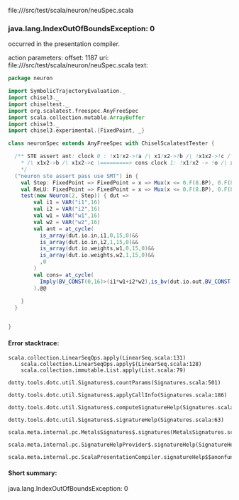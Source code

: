 file://<WORKSPACE>/src/test/scala/neuron/neuSpec.scala
### java.lang.IndexOutOfBoundsException: 0

occurred in the presentation compiler.

action parameters:
offset: 1187
uri: file://<WORKSPACE>/src/test/scala/neuron/neuSpec.scala
text:
```scala
package neuron

import SymbolicTrajectoryEvaluation._
import chisel3._
import chiseltest._
import org.scalatest.freespec.AnyFreeSpec
import scala.collection.mutable.ArrayBuffer
import chisel3._
import chisel3.experimental.{FixedPoint, _}

class neuronSpec extends AnyFreeSpec with ChiselScalatestTester {

  /** STE assert ant: clock 0 : !x1!x2->!a /\ x1!x2->!b /\ !x1x2->!c /\ x1x2->a
    * /\ x1x2->b /\ x1x2->c \=========> cons clock 1: !x1!x2 -> !o /\ x1x2 -> o
    */
  ("neuron ste assert pass use SMT") in {
    val Step: FixedPoint => FixedPoint = x => Mux(x <= 0.F(8.BP), 0.F(8.BP), 1.F(8.BP))
    val ReLU: FixedPoint => FixedPoint = x => Mux(x <= 0.F(8.BP), 0.F(8.BP), x)
    test(new Neuron(2, Step)) { dut =>
        val i1 = VAR("i1",16)
        val i2 = VAR("i2",16)
        val w1 = VAR("w1",16)
        val w2 = VAR("w2",16)
        val ant = at_cycle(
          is_array(dut.io.in,i1,0,15,0)&&
          is_array(dut.io.in,i2,1,15,0)&&
          is_array(dut.io.weights,w1,0,15,0)&&
          is_array(dut.io.weights,w2,1,15,0)&&
          ,0
        )
        val cons= at_cycle(
          Imply(BV_CONST(0,16)>(i1*w1+i2*w2),is_bv(dut.io.out,BV_CONST(0,16))
        ),@@
      
    }
  }


}

```



#### Error stacktrace:

```
scala.collection.LinearSeqOps.apply(LinearSeq.scala:131)
	scala.collection.LinearSeqOps.apply$(LinearSeq.scala:128)
	scala.collection.immutable.List.apply(List.scala:79)
	dotty.tools.dotc.util.Signatures$.countParams(Signatures.scala:501)
	dotty.tools.dotc.util.Signatures$.applyCallInfo(Signatures.scala:186)
	dotty.tools.dotc.util.Signatures$.computeSignatureHelp(Signatures.scala:94)
	dotty.tools.dotc.util.Signatures$.signatureHelp(Signatures.scala:63)
	scala.meta.internal.pc.MetalsSignatures$.signatures(MetalsSignatures.scala:17)
	scala.meta.internal.pc.SignatureHelpProvider$.signatureHelp(SignatureHelpProvider.scala:51)
	scala.meta.internal.pc.ScalaPresentationCompiler.signatureHelp$$anonfun$1(ScalaPresentationCompiler.scala:388)
```
#### Short summary: 

java.lang.IndexOutOfBoundsException: 0
